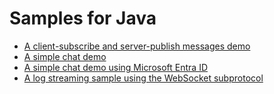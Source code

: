 # Samples for Java

* [A client-subscribe and server-publish messages demo](./pubsub)
* [A simple chat demo](./chatapp)
* [A simple chat demo using Microsoft Entra ID](./chatapp-microsoft-entra-id)
* [A log streaming sample using the WebSocket subprotocol](./logstream)